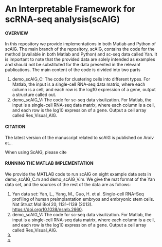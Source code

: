 # An Interpretable Framework for scRNA-seq analysis(scAIG)
#### OVERVIEW
In this repository we provide implementations in both Matlab and Python of scAIG. The main branch of the repository, scAIG, contains the code for the method (available in both Matlab and Python) and sc-seq data called Yan. It is important to note that the provided data are solely intended as examples and should not be substituted for the data presented in the relevant publications. The main content of the code is divided into two parts
  1. demo_scAIG_C: The code for clustering cells into different types. For Matlab, the input is a single-cell RNA-seq data matrix, where each column is a cell, and each row is the log10 expression of a gene, output a structure called out.
  2. demo_scAIG_V: The code for sc-seq data visulization. For Matlab, the input is a single-cell RNA-seq data matrix, where each column is a cell, and each row is the log10 expression of a gene. Output a cell array called Res_Visual_AIG.
#### CITATION
The latest version of the manuscript related to scAIG is published on Arxiv at...

When using ScAIG, please cite 

#### RUNNING THE MATLAB IMPLEMENTATION
We provide the MATLAB code to run scAIG on eight example data sets in demo_scAIG_C.m and demo_scAIG_V.m. We give the mat format of the Yan data set, and the sources of the rest of the data are as follows:
  1. Yan data set: Yan, L., Yang, M., Guo, H. et al. Single-cell RNA-Seq profiling of human preimplantation embryos and embryonic stem cells. Nat Struct Mol Biol 20, 1131–1139 (2013). https://doi.org/10.1038/nsmb.2660.
  2. demo_scAIG_V: The code for sc-seq data visulization. For Matlab, the input is a single-cell RNA-seq data matrix, where each column is a cell, and each row is the log10 expression of a gene. Output a cell array called Res_Visual_AIG.
  1.
  2.
